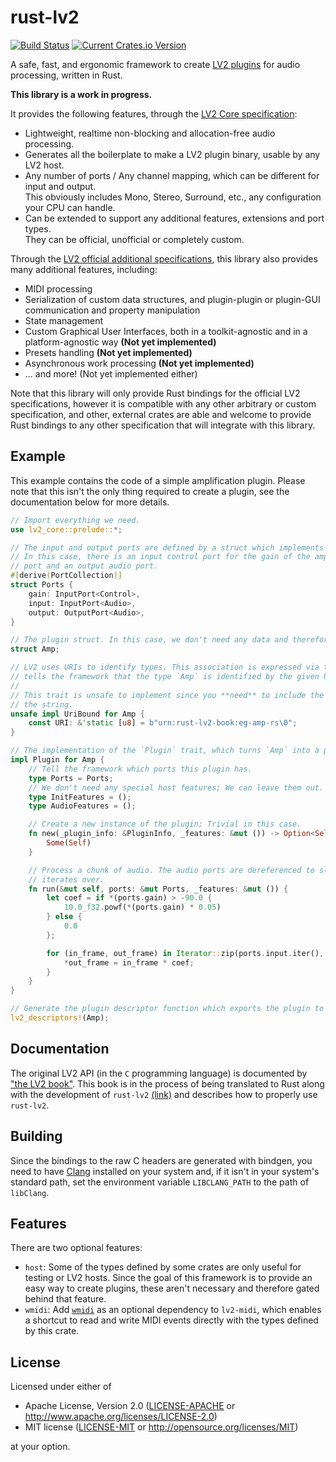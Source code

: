 # rust-lv2

[![Build Status][travis-badge]][travis-url] [![Current Crates.io Version][crates-badge]][crates-url]

[travis-badge]: https://travis-ci.org/rustaudio/rust-lv2.svg?branch=master
[travis-url]: https://travis-ci.org/rustaudio/rust-lv2
[crates-badge]: https://img.shields.io/crates/v/lv2.svg
[crates-url]: https://crates.io/crates/lv2

A safe, fast, and ergonomic framework to create [LV2 plugins](http://lv2plug.in/) for audio processing, written in Rust.

**This library is a work in progress.**

It provides the following features, through the [LV2 Core specification](http://lv2plug.in/ns/lv2core/lv2core.html):

* Lightweight, realtime non-blocking and allocation-free audio processing.
* Generates all the boilerplate to make a LV2 plugin binary, usable by any LV2 host.
* Any number of ports / Any channel mapping, which can be different for input and output.  
  This obviously includes Mono, Stereo, Surround, etc., any configuration your CPU can handle.
* Can be extended to support any additional features, extensions and port types.  
  They can be official, unofficial or completely custom.

Through the [LV2 official additional specifications](http://lv2plug.in/ns/), this library also provides many
additional features, including:

* MIDI processing
* Serialization of custom data structures, and plugin-plugin or plugin-GUI communication and property manipulation
* State management
* Custom Graphical User Interfaces, both in a toolkit-agnostic and in a platform-agnostic way **(Not yet implemented)**
* Presets handling **(Not yet implemented)**
* Asynchronous work processing **(Not yet implemented)**
* ... and more! (Not yet implemented either)

Note that this library will only provide Rust bindings for the official LV2 specifications, however it is compatible with any other arbitrary or custom specification, and other, external crates are able and welcome to provide Rust bindings to any other specification that will integrate with this library.

## Example

This example contains the code of a simple amplification plugin. Please note that this isn't the only thing required to create a plugin, see the documentation below for more details.

```Rust
// Import everything we need.
use lv2_core::prelude::*;

// The input and output ports are defined by a struct which implements the `PortCollection` trait.
// In this case, there is an input control port for the gain of the amplification, an input audio
// port and an output audio port.
#[derive(PortCollection)]
struct Ports {
    gain: InputPort<Control>,
    input: InputPort<Audio>,
    output: OutputPort<Audio>,
}

// The plugin struct. In this case, we don't need any data and therefore, this struct is empty.
struct Amp;

// LV2 uses URIs to identify types. This association is expressed via the `UriBound` trait, which
// tells the framework that the type `Amp` is identified by the given URI.
//
// This trait is unsafe to implement since you **need** to include the \0 character at the end of
// the string.
unsafe impl UriBound for Amp {
    const URI: &'static [u8] = b"urn:rust-lv2-book:eg-amp-rs\0";
}

// The implementation of the `Plugin` trait, which turns `Amp` into a plugin.
impl Plugin for Amp {
    // Tell the framework which ports this plugin has.
    type Ports = Ports;
    // We don't need any special host features; We can leave them out.
    type InitFeatures = ();
    type AudioFeatures = ();

    // Create a new instance of the plugin; Trivial in this case.
    fn new(_plugin_info: &PluginInfo, _features: &mut ()) -> Option<Self> {
        Some(Self)
    }

    // Process a chunk of audio. The audio ports are dereferenced to slices, which the plugin
    // iterates over.
    fn run(&mut self, ports: &mut Ports, _features: &mut ()) {
        let coef = if *(ports.gain) > -90.0 {
            10.0_f32.powf(*(ports.gain) * 0.05)
        } else {
            0.0
        };

        for (in_frame, out_frame) in Iterator::zip(ports.input.iter(), ports.output.iter_mut()) {
            *out_frame = in_frame * coef;
        }
    }
}

// Generate the plugin descriptor function which exports the plugin to the outside world.
lv2_descriptors!(Amp);
```

## Documentation

The original LV2 API (in the `C` programming language) is documented by ["the LV2 book"](https://lv2plug.in/book/). This book is in the process of being translated to Rust along with the development of `rust-lv2` [(link)](https://janonard.github.io/rust-lv2-book/) and describes how to properly use `rust-lv2`.

## Building

Since the bindings to the raw C headers are generated with bindgen, you need to have [Clang](https://clang.llvm.org/) installed on your system and, if it isn't in your system's standard path, set the environment variable `LIBCLANG_PATH` to the path of `libClang`.

## Features

There are two optional features:
* `host`:  Some of the types defined by some crates are only useful for testing or LV2 hosts. Since the goal of this framework is to provide an easy way to create plugins, these aren't necessary and therefore gated behind that feature.
* `wmidi`: Add [`wmidi`](https://crates.io/crates/wmidi) as an optional dependency to `lv2-midi`, which enables a shortcut to read and write MIDI events directly with the types defined by this crate.

## License

Licensed under either of

 * Apache License, Version 2.0
   ([LICENSE-APACHE](LICENSE-APACHE) or http://www.apache.org/licenses/LICENSE-2.0)
 * MIT license
   ([LICENSE-MIT](LICENSE-MIT) or http://opensource.org/licenses/MIT)

at your option.
